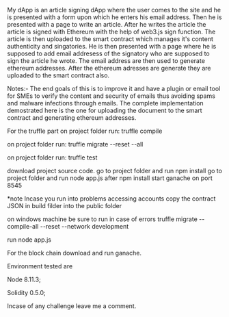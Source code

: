 My dApp is an article signing dApp where the user comes to the site and he is presented with a form upon which he enters his email address.
Then he is presented with a page to write an article.
After he writes the article the article is signed with Ethereum
with the help of web3.js sign function.
The article is then uploaded to the smart contract which manages it's content authenticity and singatories.
He is then presented with a page where he is supposed to add email addresess of the signatory who are supposed to sign the article he wrote.
The email address are then used to generate ethereum addresses.
After the ethereum adresses are generate they are uploaded to the smart contract also.

Notes:-
The end goals of this is to improve it and have a plugin or email tool for SMEs to verify the content and security of emails thus avoiding spams and malware infections through emails.
The complete implementation demostrated here is the one for uploading the document to the smart contract and generating ethereum addresses.

For the truffle part 
on project folder run: truffle compile

on project folder run: truffle migrate --reset --all

on project folder run: truffle test

download project source code.
go to project folder and run  npm install
go to project folder and run node app.js after npm install
start ganache on port 8545

*note 
Incase you run into problems accessing accounts copy the contract JSON in build filder into the public folder 

on windows machine be sure to run in case of errors
truffle migrate --compile-all --reset --network development

run node app.js

For the block chain download and run ganache.

Environment tested are 

Node 8.11.3;

Solidity 0.5.0;

Incase of any challenge leave me a comment.
